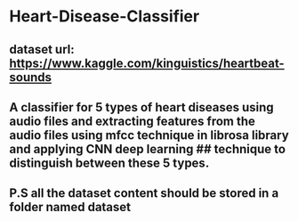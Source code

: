 # Heart-Disease-Classifier

## dataset url: https://www.kaggle.com/kinguistics/heartbeat-sounds

## A classifier for 5 types of heart diseases using audio files and extracting features from the audio files using mfcc technique in librosa library and applying CNN deep learning ## technique to distinguish between these 5 types.

## P.S all the dataset content should be stored in a folder named dataset
